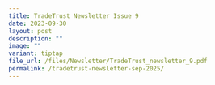 ```yaml
---
title: TradeTrust Newsletter Issue 9
date: 2023-09-30
layout: post
description: ""
image: ""
variant: tiptap
file_url: /files/Newsletter/TradeTrust_newsletter_9.pdf
permalink: /tradetrust-newsletter-sep-2025/
---
```

